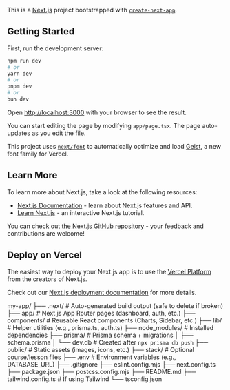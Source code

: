 This is a [Next.js](https://nextjs.org) project bootstrapped with [`create-next-app`](https://nextjs.org/docs/app/api-reference/cli/create-next-app).

## Getting Started

First, run the development server:

```bash
npm run dev
# or
yarn dev
# or
pnpm dev
# or
bun dev
```

Open [http://localhost:3000](http://localhost:3000) with your browser to see the result.

You can start editing the page by modifying `app/page.tsx`. The page auto-updates as you edit the file.

This project uses [`next/font`](https://nextjs.org/docs/app/building-your-application/optimizing/fonts) to automatically optimize and load [Geist](https://vercel.com/font), a new font family for Vercel.

## Learn More

To learn more about Next.js, take a look at the following resources:

- [Next.js Documentation](https://nextjs.org/docs) - learn about Next.js features and API.
- [Learn Next.js](https://nextjs.org/learn) - an interactive Next.js tutorial.

You can check out [the Next.js GitHub repository](https://github.com/vercel/next.js) - your feedback and contributions are welcome!

## Deploy on Vercel

The easiest way to deploy your Next.js app is to use the [Vercel Platform](https://vercel.com/new?utm_medium=default-template&filter=next.js&utm_source=create-next-app&utm_campaign=create-next-app-readme) from the creators of Next.js.

Check out our [Next.js deployment documentation](https://nextjs.org/docs/app/building-your-application/deploying) for more details.


my-app/
├── .next/                # Auto-generated build output (safe to delete if broken)
├── app/                  # Next.js App Router pages (dashboard, auth, etc.)
├── components/           # Reusable React components (Charts, Sidebar, etc.)
├── lib/                  # Helper utilities (e.g., prisma.ts, auth.ts)
├── node_modules/         # Installed dependencies
├── prisma/               # Prisma schema + migrations
│   ├── schema.prisma
│   └── dev.db            # Created after `npx prisma db push`
├── public/               # Static assets (images, icons, etc.)
├── stack/                # Optional course/lesson files
├── .env                  # Environment variables (e.g., DATABASE_URL)
├── .gitignore
├── eslint.config.mjs
├── next.config.ts
├── package.json
├── postcss.config.mjs
├── README.md
├── tailwind.config.ts    # If using Tailwind
└── tsconfig.json

